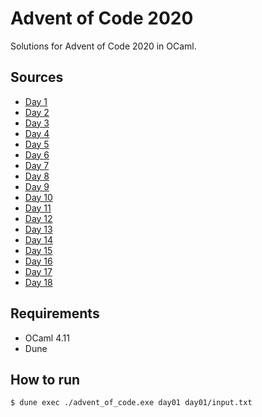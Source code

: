 # Advent of Code 2020

Solutions for Advent of Code 2020 in OCaml.

## Sources

* [Day 1](https://github.com/illbexyz/advent-of-code-2020/blob/main/day01/day01.ml)
* [Day 2](https://github.com/illbexyz/advent-of-code-2020/blob/main/day02/day02.ml)
* [Day 3](https://github.com/illbexyz/advent-of-code-2020/blob/main/day03/day03.ml)
* [Day 4](https://github.com/illbexyz/advent-of-code-2020/blob/main/day04/day04.ml)
* [Day 5](https://github.com/illbexyz/advent-of-code-2020/blob/main/day05/day05.ml)
* [Day 6](https://github.com/illbexyz/advent-of-code-2020/blob/main/day06/day06.ml)
* [Day 7](https://github.com/illbexyz/advent-of-code-2020/blob/main/day07/day07.ml)
* [Day 8](https://github.com/illbexyz/advent-of-code-2020/blob/main/day08/day08.ml)
* [Day 9](https://github.com/illbexyz/advent-of-code-2020/blob/main/day09/day09.ml)
* [Day 10](https://github.com/illbexyz/advent-of-code-2020/blob/main/day10/day10.ml)
* [Day 11](https://github.com/illbexyz/advent-of-code-2020/blob/main/day11/day11.ml)
* [Day 12](https://github.com/illbexyz/advent-of-code-2020/blob/main/day12/day12.ml)
* [Day 13](https://github.com/illbexyz/advent-of-code-2020/blob/main/day13/day13.ml)
* [Day 14](https://github.com/illbexyz/advent-of-code-2020/blob/main/day14/day14.ml)
* [Day 15](https://github.com/illbexyz/advent-of-code-2020/blob/main/day15/day15.ml)
* [Day 16](https://github.com/illbexyz/advent-of-code-2020/blob/main/day16/day16.ml)
* [Day 17](https://github.com/illbexyz/advent-of-code-2020/blob/main/day17/day17.ml)
* [Day 18](https://github.com/illbexyz/advent-of-code-2020/blob/main/day18/day18.ml)

## Requirements

* OCaml 4.11
* Dune 

## How to run

```
$ dune exec ./advent_of_code.exe day01 day01/input.txt
```